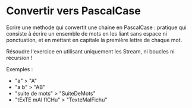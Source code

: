 # Convertir vers PascalCase

Ecrire une méthode qui convertit une chaine en PascalCase : pratique qui consiste à écrire un ensemble de mots en les liant sans espace ni ponctuation, et en mettant en capitale la première lettre de chaque mot.

Résoudre l'exercice en utilisant uniquement les Stream, ni boucles ni récursion !

Exemples :

* "a" > "A"
* "a b" > "AB"
* "suite de mots" > "SuiteDeMots"
* "tExTE mAl fICHu" > "TexteMalFichu"
